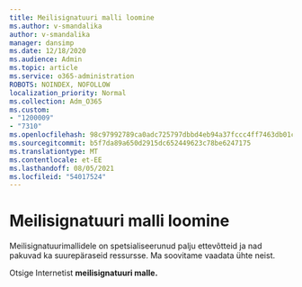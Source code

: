```yaml
---
title: Meilisignatuuri malli loomine
ms.author: v-smandalika
author: v-smandalika
manager: dansimp
ms.date: 12/18/2020
ms.audience: Admin
ms.topic: article
ms.service: o365-administration
ROBOTS: NOINDEX, NOFOLLOW
localization_priority: Normal
ms.collection: Adm_O365
ms.custom:
- "1200009"
- "7310"
ms.openlocfilehash: 98c97992789ca0adc725797dbbd4eb94a37fccc4ff7463db01cf4f28e5106174
ms.sourcegitcommit: b5f7da89a650d2915dc652449623c78be6247175
ms.translationtype: MT
ms.contentlocale: et-EE
ms.lasthandoff: 08/05/2021
ms.locfileid: "54017524"
---
```

# <a name="create-an-email-signature-template"></a>Meilisignatuuri malli loomine

Meilisignatuurimallidele on spetsialiseerunud palju ettevõtteid ja nad pakuvad ka suurepäraseid ressursse. Ma soovitame vaadata ühte neist.

Otsige Internetist **meilisignatuuri malle.**
